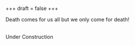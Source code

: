 +++
draft = false
+++

Death comes for us all but we only come for death! <br> <br>

Under Construction